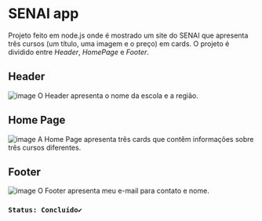 # SENAI app

Projeto feito em node.js onde é mostrado um site do SENAI que apresenta três cursos (um título, uma imagem e o preço) em cards. O projeto é dividido entre *Header*, *HomePage* e *Footer*.

## Header
![image](https://user-images.githubusercontent.com/71889113/110990519-31bda080-8352-11eb-8023-590769a9c90e.png)
O Header apresenta o nome da escola e a região.

## Home Page
![image](https://user-images.githubusercontent.com/71889113/110990748-806b3a80-8352-11eb-9ffc-3d5762caee59.png)
A Home Page apresenta três cards que contêm informações sobre três cursos diferentes.

## Footer
![image](https://user-images.githubusercontent.com/71889113/110990924-bc060480-8352-11eb-92f2-86a6dc3ecc68.png)
O Footer apresenta meu e-mail para contato e nome.

### `Status: Concluído✔`

